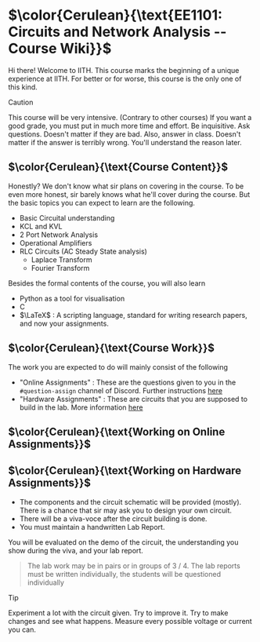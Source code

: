 # $\color{Cerulean}{\text{EE1101: Circuits and Network Analysis -- Course Wiki}}$
Hi there! 
Welcome to IITH. This course marks the beginning of a unique experience at IITH. For better or for worse, this course is the only one of this kind. 


> [!CAUTION]
>This course will be very intensive. (Contrary to other courses) If you want a good grade, you must put in much more time and effort.
>Be inquisitive. Ask questions. Doesn't matter if they are bad. Also, answer in class. Doesn't matter if the answer is terribly wrong. You'll understand the reason later.

## $\color{Cerulean}{\text{Course Content}}$
Honestly? We don't know what sir plans on covering in the course. To be even more honest, sir barely knows what he'll cover during the course. But the basic topics you can expect to learn are the following. 
* Basic Circuital understanding
* KCL and KVL
* 2 Port Network Analysis
* Operational Amplifiers
* RLC Circuits (AC Steady State analysis)
  * Laplace Transform
  * Fourier Transform

Besides the formal contents of the course, you will also learn 
* Python as a tool for visualisation
* C
* $\LaTeX$ : A scripting language, standard for writing research papers, and now your assignments.

## $\color{Cerulean}{\text{Course Work}}$
The work you are expected to do will mainly consist of the following
* "Online Assignments" : These are the questions given to you in the `#question-assign` channel of Discord. Further instructions [here](#colorceruleantextworking-on-online-assignments)
* "Hardware Assignments" : These are circuits that you are supposed to build in the lab. More information [here](#colorceruleantextworking-on-hardware-assignments)



## $\color{Cerulean}{\text{Working on Online Assignments}}$


## $\color{Cerulean}{\text{Working on Hardware Assignments}}$
* The components and the circuit schematic will be provided (mostly). There is a chance that sir may ask you to design your own circuit. 
* There will be a viva-voce after the circuit building is done.
* You must maintain a handwritten Lab Report.

You will be evaluated on the demo of the circuit, the understanding you show during the viva, and your lab report.

> The lab work may be in pairs or in groups of 3 / 4. The lab reports must be written individually, the students will be questioned individually 
 
> [!TIP]
> Experiment a lot with the circuit given. Try to improve it. Try to make changes and see what happens. Measure every possible voltage or current you can.
